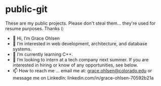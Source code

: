 # public-git
These are my public projects. Please don't steal them... they're used for resume purposes. Thanks (:

- 👋 Hi, I’m Grace Ohlsen
- 👀 I’m interested in web development, architecture, and database systems.
- 🌱 I’m currently learning C++.
- 💞️ I’m looking to intern at a tech company next summer. If you are interested in hiring or know of any opportunities, see below.
- 📫 How to reach me ...
        email me at: grace.ohlsen@colorado.edu
        or message me on LinkedIn: linkedin.com/in/grace-ohlsen-70592b21a
